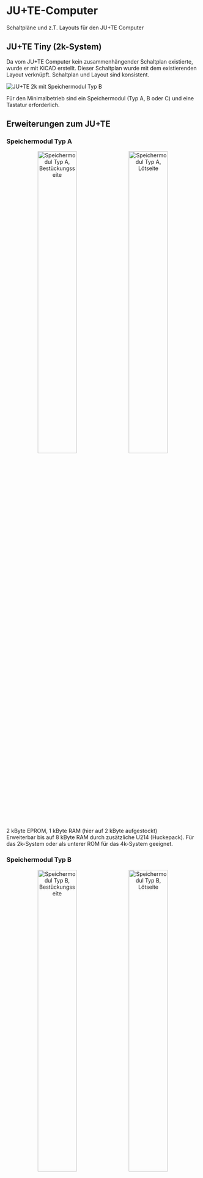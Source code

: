 # JU+TE-Computer
Schaltpläne und z.T. Layouts für den JU+TE Computer


## JU+TE Tiny (2k-System)
Da vom JU+TE Computer kein zusammenhängender Schaltplan existierte, wurde er mit KiCAD erstellt.
Dieser Schaltplan wurde mit dem existierenden Layout verknüpft.
Schaltplan und Layout sind konsistent.

![JU+TE 2k mit Speichermodul Typ B](Bilder/JUTE_aufgebaut_mit_Speichermodul_B.jpg)

Für den Minimalbetrieb sind ein Speichermodul (Typ A, B oder C) und eine Tastatur erforderlich.


## Erweiterungen zum JU+TE

### Speichermodul Typ A
<p align="center">
  <img alt="Speichermodul Typ A, Bestückungsseite" src="Bilder/Speichermodul_Typ_A__Bestueckungsseite.jpg" width="45%">
&nbsp;
  <img alt="Speichermodul Typ A, Lötseite" src="Bilder/Speichermodul_Typ_A__Loetseite.jpg" width="45%">
</p>
2 kByte EPROM, 1 kByte RAM (hier auf 2 kByte aufgestockt)<br>
Erweiterbar bis auf 8 kByte RAM durch zusätzliche U214 (Huckepack).
Für das 2k-System oder als unterer ROM für das 4k-System geeignet.


### Speichermodul Typ B
<p align="center">
  <img alt="Speichermodul Typ B, Bestückungsseite" src="Bilder/Speichermodul_Typ_B__Bestueckungsseite.jpg" width="45%">
&nbsp;
  <img alt="Speichermodul Typ B, Lötseite" src="Bilder/Speichermodul_Typ_B__Loetseite.jpg" width="45%">
</p>
2 kByte EPROM, 2 kByte RAM<br>
Erweiterbar bis auf 8 kByte RAM durch zusätzliche U6516 (Huckepack).
Für das 2k-System oder als unterer ROM für das 4k-System geeignet.


### Speichermodul Typ C
<p align="center">
  <img alt="Speichermodul Typ C, Bestückungsseite" src="Bilder/Speichermodul_Typ_C__Bestueckungsseite.jpg" width="45%">
&nbsp;
  <img alt="Speichermodul Typ C, Lötseite" src="Bilder/Speichermodul_Typ_C__Loetseite.jpg" width="45%">
</p>
8 kByte EPROM, 8 kByte RAM<br>
Für alle Ausbaustufen geeignet. Wenn das 2k-System oder das 4k-System in einen U2764 (8 kByte EPROM) gebrannt werden, muss das System ab Offset 0800h stehen.
Mit vier dieser Module läßt sich ein Vollausbau des Speichers realisieren (32 kByte RAM, 30 kByte EPROM).
Auch als Videospeicher für die Videoerweiterung nutzbar. In diesem Fall wird der EPROM nicht benötigt.

### Speichermodul Typ D
<p align="center">
  <img alt="Speichermodul Typ D, Bestückungsseite" src="Bilder/Speichermodul_Typ_D__Bestueckungsseite.jpg" width="45%">
&nbsp;
  <img alt="Speichermodul Typ D, Lötseite" src="Bilder/Speichermodul_Typ_D__Loetseite.jpg" width="45%">
</p>
2 kByte EPROM<br>
Das Modul wird nur als Ergänzungsspeicher für das 4k-System benötigt, falls Modul A oder Modul B schon vorhanden sind.


### RAM-Stütze
Dient dem Erhalt des RAM-Inhaltes im ausgeschalteten Zustand für Module mit CMOS-Schaltkreisen (U224, U6516 oder HM6264LP).
Mit verbesserter Reset-Schaltung. Die Reset-Schaltung nutzt die ~9V vom Ladekondesator.


### Magnetbandanschluss
<p align="center">
  <img alt="Magnetbandanschluss, Bestückungsseite" src="Bilder/Magnetbandanschluss__Bestueckungsseite.jpg" width="45%">
&nbsp;
  <img alt="Magnetbandanschluss, Lötseite" src="Bilder/Magnetbandanschluss__Loetseite.jpg" width="45%">
</p>
Damit lassen sich Programme auf Band sichern und wieder zurücklesen.
Das Verfahren ist relativ einfach: Die Binärdaten werden über die SIO (Port P3.7) ausgegeben und mit 4,8 kHz vom Port P3.6 moduliert.
Es wird direkt der Speicherinhalt ausgegeben. Es gibt keine Fehlererkennung bzw. -korrektur, kein Dateiname und keine Adressinformation.
Die Schaltung läßt sich optimieren, indem der Pull-Up-Widerstand zwischen OPV (B761) und Inverter (B555) auf z.B. 8 kOhm reduziert wird.
Damit wird das Puls-/Pausverhältnis korrigiert.
Mit anderen Varianten des Magnektbankinterfaces (4k-System, 6k-System) läßt sich am 2k-System nichts mehr abspeichern, da dort der Modulator (DL000) fehlt.


### Magnetbandinterface 4k-System
<p align="center">
  <img alt="Magnetbandinterface 4k-System, Bestückungsseite" src="Bilder/Magnetbandinterface-4k__Bestueckungsseite.jpg" width="45%">
&nbsp;
  <img alt="Magnetbandinterface 4k-System, Lötseite" src="Bilder/Magnetbandinterface-4k__Loetseite.jpg" width="45%">
</p>
Angepasstes Magnetband-Interface für das 4k-System, mit integrierten Videosignalinverter.
Im 4k-System wird ein anderes Aufzeichnungsformat verwendet: Es gibt Trennzeichen (600 Hz), 0-Bits (1200 Hz) und 1-Bits (2400 Hz). Das Format entsprich dem des KC85 und enthält Dateinamen, Ladeadresse und Prüfsummen.


### Tastatur
Schaltungsvorschlag für eine 4x12 Matrixtastatur.


### Videoinverter
Ändert die Polarität des Videosignals und erzeugt ein BAS-Signal.
Die Originalschaltung ist sehr empfindlich. Robuster ist die Variante, die auf dem 4k-Magnetbandinterface realisiert ist. 


### UHF-Modulator
Mischt das BAS-Signal auf TV-Kanal 36. Die Erweiterung wird hier nicht weiter beschrieben.


### EPROM-Programmierzusatz
Erweiterung des JU+TE zum EPROM-Programmiergerät für die Typen U2716, U2764 und U27128.


### S3004-Interface
Potentialgetrennte Schnittstelle für die elektronische Schreibmaschine Erika S3004.
Nutzung der Schreibmaschine als Drucker.
Da der Rückkanal nicht verwendet wird, kann die Schreimaschine nicht als Tastatur genutzt werden.


### V.24-Interface
Pegelwandlerstufe zur Kopplung mit seriellen Perioheriegeräten (z.B. Drucker) oder zur Rechnerkopplung.
Die Interfaceschaltung nutzt die 9V-Spannung vom Ladekondensator.


### IFSS-Interface
Schnittstelle nach dem Prinzip der gekoppelten Stromschleifen, IFSS (Interface seriell sternförmig).
Das IFSS-Interface benötigt die 9V-Spannung vom Ladekondensator.


### AD-Wandler
Zur Messung von Spannungen zwischen 0 und 999 mV.


### Videoerweiterung
![Videoerweiterung (Visualisierung)](Bilder/Platine_Videoerweiterung_gerendert.png)
Damit wird die Videosignalerzeugung von einem separaten Prozessor (UB8810, UB8830 oder UB8860) übernommen.
Der Bildspicher wird im Bereich zwischen %4000 und %5FFF im System eingeblendet.
Über Steuerregister (Adressen %6000-%63FF) wird festgelegt, auf welche Speicherebenen des Videospeicher zugegriffen wird.

Die mögliche Bildschirmauflösung und die nutzbare Farbtiefe hängt vom Speicherausbau ab:

Speichermodule | Video-RAM | Auflösung | Farbtiefe
-------------- | --------: | :-------: | ---------
1              | 8 kByte   |  320x192  | s/w
2              | 16 kByte  |  640x192  | s/w
4              | 32 kByte  |  320x192  | 16 Farben   
4              | 32 kByte  |  640x192  | 8 Farben

Ob es Software gibt, welche die hochauflösenden 640x192 Pixel-Modi nutzt, entzieht sich meiner Kenntniss.
Die Installation der Videoerweiterung erfordert die Verdrahtung zusätzlicher Signale, die nicht am Modulsteckplatz anliegen: TAKT, /CS3, KEY und BUSY



## JU+TE Kompakt (6k-System)
Im JU+TE Kompakt sind die Videoerweiterung, das Magnetbandinterface (4k-Version), 32 kByte RAM, die RAM-Stütze und 8 kByte EPROM integriert.
Um die Videoerweiterung zu nutzen wird im EPROM das 6k-System eingespielt.


## Nutzung der frei verfügbaren Ports

| Ports                               | P2.0 | P2.1 | P2.2 | P2.3 | P2.4 | P2.5 | P2.6 | P2.7 | P3.0 | P3.1 | P3.2 | P3.3 | P3.4 | P3.5 | P3.6 | P3.7     |
| ----------------------------------- |:----:|:----:|:----:|:----:|:----:|:----:|:----:|:----:|:----:|:----:|:----:|:----:|:----:|:----:|:----:|:--------:|
| JU+TE-Grundplatine (7/1987)         |      |      |      |      |      |      |      |      |      |      |      |      | (BS) |      |      | SYN      |
| Streifenkorrektur (11/1989)         |      |      |      |      |      |      |      |      |      |      |      |      |      | VSYN |      |          |
| Magnetbandinterface (2k, 12/1987)   |      |      |      |      |      |      |      |      | LOAD |      |      |      |      |      | SAVE | Umschalt |
| Magnetbankinterface (4k, ES4.0)     |      |      |      |      |      |      |      |      | LOAD |      |      |      |      |      | SAVE |          |
| Videoerweiterung (6/1990)           |      |      |      |      |      |      |      |      |      |      | BUSY |      | /HR  |      |      |          |
| IFSS-Inferface (10/1989)            |      |      |      |      |      |      |      |      | E    |      |      |      |      |      |      | S        |
| V.24-Interface (HW-SIO, 10/1989)    |      |      |      |      |      |      |      |      | RxD  |      |      |      |      |      |      | TxD      |
| S3004-Interface (HW-SIO, 5/1989)    |      |      |      |      |      |      |      |      |      |      |      |      |      |      |      | TxD      |
| V.24-Interface (SW, K6340, 10/1989) |      |      |      |      |      |      |      |      |      | DSR  |      |      |      | TxD  |      |          |
| S3004-Interface (SW, 5/1989)        |      |      |      |      |      |      |      |      |      | DSR  |      |      |      | TxD  |      |          |
| EPROM-Programmierzusatz (10/1988)   | A+D  | A+D  | A+D  | A+D  | A+D  | A+D  | A+D  | A+D  |      |      |      |      | CTRL | CTRL | CTRL |          |
| AD-Wandler (12/1989)                | QA   | QB   | QC   | QD   | NSD  | MSD  | ISD  |      |      |      |      |      |      |      |      |          |
| Lauflicht (4(1988)                  | LED  | LED  | LED  | LED  | LED  | LED  | LED  | LED  |      |      |      |      |      |      |      |          |
| ROM-Bank (ES4.0 und 6k)             |      |      |      |      |      |      |      |      |      |      |      |      |      | /BR  |      | STEP     |
| ROM-Bank (ES1988)                   |      |      |      |      |      |      |      |      |      |      |      |      |      | STEP |      |          |
|                                     |      |      |      |      |      |      |      |      |      |      |      |      |      |      |      |          |

Legende:  
A+D = Adresse und Daten  
BR = bank reset, Bank zurücksetzen  
BS = bank switch, Bankumschaltung, bisher keine Nutzung bekannt  
BUSY = Zugriff ohne Bildstörung  
CTRL = Steuerleitung  
DSR = Dataset Read, Empfangsbereitschaft  
E = Empfang  
HR = high resolution, Umschaltung Grafikmodus  
RxD = Empfangsdaten  
S = Senden  
STEP = Bank weiterschalten  
SYN = Synchronsignal für Video  
TxD = Sendedaten  
VSYN = Zeilensynchronisierung  


## Quellen  
https://hc-ddr.hucki.net/wiki/lib/exe/fetch.php/tiny/jutecomp1.pdf  
https://hc-ddr.hucki.net/wiki/lib/exe/fetch.php/tiny/jutecomp2.pdf  
https://hc-ddr.hucki.net/wiki/lib/exe/fetch.php/tiny/jutecomp3.pdf  
